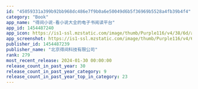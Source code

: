 ```yaml
---
id: "45059331a399b92bb968dc486e7f9b0a6e50049d6b5f36969b5528a4fb39b4f4"
category: "Book"
app_name: "得间小说-看小说大全的电子书阅读平台"
app_id: 1454487240
app_icon: https://is1-ssl.mzstatic.com/image/thumb/Purple116/v4/38/6d/a2/386da2b8-8e6a-8f70-6192-b12867b51f3f/AppIcon-0-0-1x_U007ephone-0-0-0-0-0-0-sRGB-0-0-0-GLES2_U002c0-512MB-85-220-0-0.png/1024x1024bb.png
app_screenshot: https://is1-ssl.mzstatic.com/image/thumb/Purple116/v4/6b/8d/57/6b8d577b-97fe-5855-1dae-54f7958f75cc/f6475681-de78-4bf2-ba76-4a8b1de72924_2__U00282_U0029.png/1242x2688bb.png
publisher_id: 1454487239
publisher_name: "北京得间科技有限公司"
rank: 279
most_recent_release: 2024-01-30 00:00:00
release_count_in_past_year: 30
release_count_in_past_year_category: 9
release_count_in_past_year_top_in_category: 23
---
```

